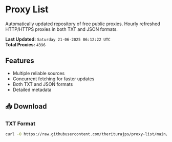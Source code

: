 # Proxy List

Automatically updated repository of free public proxies. Hourly refreshed HTTP/HTTPS proxies in both TXT and JSON formats.

**Last Updated:** `Saturday 21-06-2025 06:12:22 UTC`  
**Total Proxies:** `4396`

## Features
- Multiple reliable sources
- Concurrent fetching for faster updates
- Both TXT and JSON formats
- Detailed metadata

## 📥 Download

### TXT Format
```bash
curl -O https://raw.githubusercontent.com/theriturajps/proxy-list/main/proxies.txt